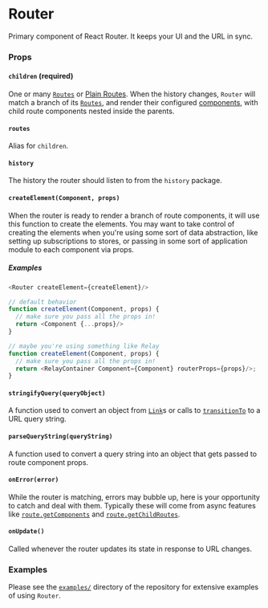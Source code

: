 # Router

Primary component of React Router. It keeps your UI and the URL in sync.

### Props

#### `children` (required)

One or many [`Routes`](Route.md) or [Plain Routes](PlainRoute.md). When the
history changes, `Router` will match a branch of its [`Routes`](Route.md),
and render their configured [components](RouteComponent.md), with child
route components nested inside the parents.

#### `routes`

Alias for `children`.

#### `history`

The history the router should listen to from the `history` package.

#### `createElement(Component, props)`

When the router is ready to render a branch of route components, it will
use this function to create the elements. You may want to take control
of creating the elements when you're using some sort of data
abstraction, like setting up subscriptions to stores, or passing in some
sort of application module to each component via props.

##### Examples

```js
<Router createElement={createElement}/>

// default behavior
function createElement(Component, props) {
  // make sure you pass all the props in!
  return <Component {...props}/>
}

// maybe you're using something like Relay
function createElement(Component, props) {
  // make sure you pass all the props in!
  return <RelayContainer Component={Component} routerProps={props}/>;
}
```

#### `stringifyQuery(queryObject)`

A function used to convert an object from [`Link`](Link.md)s or calls to
[`transitionTo`](Navigation.md#transitiontopathname-query-state) to a URL query string.

#### `parseQueryString(queryString)`

A function used to convert a query string into an object that gets
passed to route component props.

#### `onError(error)`

While the router is matching, errors may bubble up, here
is your opportunity to catch and deal with them. Typically these will
come from async features like [`route.getComponents`](Route.md#getcomponentcallback) and
[`route.getChildRoutes`](PlainRoute.md#getchildrouteslocation-callback).

#### `onUpdate()`

Called whenever the router updates its state in response to URL changes.

### Examples

Please see the [`examples/`](/examples) directory of the repository for extensive
examples of using `Router`.
